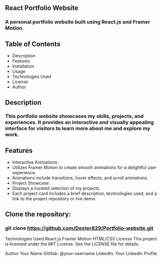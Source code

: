 ## React Portfolio Website
### A personal portfolio website built using React.js and Framer Motion.

## Table of Contents 
- Description
- Features
- Installation
- Usage
- Technologies Used
- License
- Author
## Description
### This portfolio website showcases my skills, projects, and experiences. It provides an interactive and visually appealing interface for visitors to learn more about me and explore my work.

## Features
- Interactive Animations:
- Utilizes Framer Motion to create smooth animations for a delightful user experience.
- Animations include transitions, hover effects, and scroll animations.
- Project Showcase:
- Displays a curated selection of my projects.
- Each project card includes a brief description, technologies used, and a link to the project repository or live demo.

## Clone the repository:
### git clone https://github.com/Dexter829/Portfolio-website.git


Technologies Used
React.js
Framer Motion
HTML/CSS
License
This project is licensed under the MIT License. See the LICENSE file for details.

Author
Your Name
GitHub: @your-username
LinkedIn: Your LinkedIn Profile
